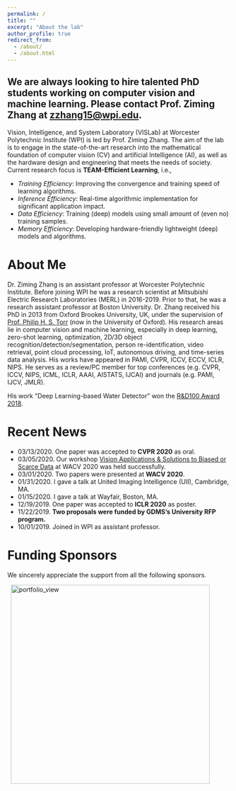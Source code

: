```yaml
---
permalink: /
title: ""
excerpt: "About the lab"
author_profile: true
redirect_from: 
  - /about/
  - /about.html
---
```


**We are always looking to hire talented PhD students working on computer vision and machine learning. Please contact Prof. Ziming Zhang at <zzhang15@wpi.edu>.**
---

Vision, Intelligence, and System Laboratory (VISLab) at Worcester Polytechnic Institute (WPI) is led by Prof. Ziming Zhang. The aim of the lab is to engage in the state-of-the-art research into the mathematical foundation of computer vision (CV) and artificial Intelligence (AI), as well as the hardware design and engineering that meets the needs of society. Current research focus is **TEAM-Efficient Learning**, i.e., 
* *Training Efficiency*: Improving the convergence and training speed of learning algorithms.
* *Inference Efficiency*: Real-time algorithmic implementation for significant application impact.
* *Data Efficiency*: Training (deep) models using small amount of (even no) training samples.
* *Memory Efficiency*: Developing hardware-friendly lightweight (deep) models and algorithms.

# About Me
Dr. Ziming Zhang is an assistant professor at Worcester Polytechnic Institute. Before joining WPI he was a research scientist at Mitsubishi Electric Research Laboratories (MERL) in 2016-2019. Prior to that, he was a research assistant professor at Boston University. Dr. Zhang received his PhD in 2013 from Oxford Brookes University, UK, under the supervision of [Prof. Philip H. S. Torr](http://www.robots.ox.ac.uk/~tvg/) (now in the University of Oxford). His research areas lie in computer vision and machine learning, especially in deep learning, zero-shot learning, optimization, 2D/3D object recognition/detection/segmentation, person re-identification, video retrieval, point cloud processing, IoT, autonomous driving, and time-series data analysis. His works have appeared in PAMI, CVPR, ICCV, ECCV, ICLR, NIPS. He serves as a review/PC member for top conferences (e.g. CVPR, ICCV, NIPS, ICML, ICLR, AAAI, AISTATS, IJCAI) and journals (e.g. PAMI, IJCV, JMLR). 

His work "Deep Learning-based Water Detector" won the [R&D100 Award 2018](https://www.merl.com/news/award-20181116-1254).


# Recent News
* 03/13/2020. One paper was accepted to **CVPR 2020** as oral.
* 03/05/2020. Our workshop [Vision Applications & Solutions to Biased or Scarce Data](https://wvasbsd.github.io/2020/index.html) at WACV 2020 was held successfully.
* 03/01/2020. Two papers were presented at **WACV 2020**.
* 01/31/2020. I gave a talk at United Imaging Intelligence (UII), Cambridge, MA.
* 01/15/2020. I gave a talk at Wayfair, Boston, MA.
* 12/19/2019. One paper was accepted to **ICLR 2020** as poster.
* 11/22/2019. **Two proposals were funded by GDMS’s University RFP program.**
* 10/01/2019. Joined in WPI as assistant professor. 

# Funding Sponsors 
We sincerely appreciate the support from all the following sponsors.
<p align="left">  
  <img src="https://zhang-vislab.github.io/images/GDMS-logo-img.png?raw=true" alt="portfolio_view" style="width: 450px;"/> 
</p>
